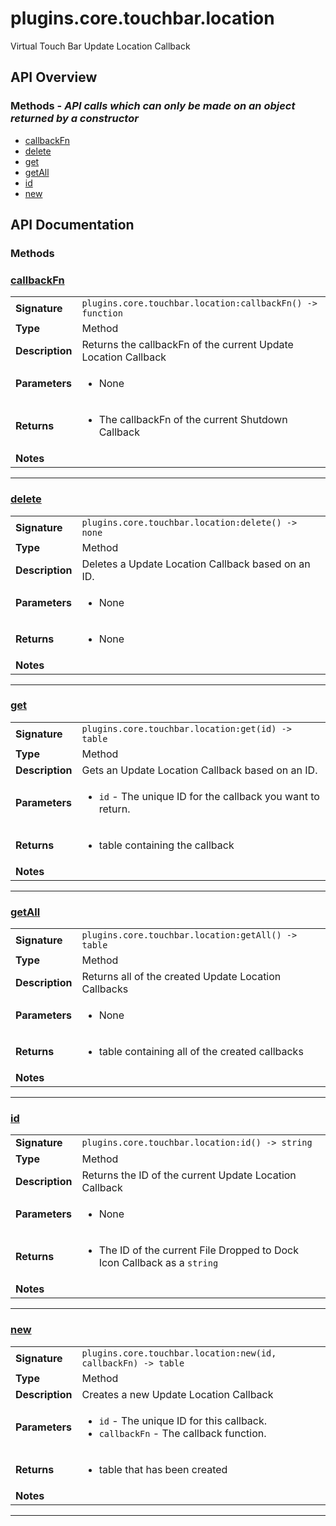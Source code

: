 # plugins.core.touchbar.location

Virtual Touch Bar Update Location Callback

## API Overview
### **Methods** - _API calls which can only be made on an object returned by a constructor_
 * [callbackFn](#callbackfn)
 * [delete](#delete)
 * [get](#get)
 * [getAll](#getall)
 * [id](#id)
 * [new](#new)


## API Documentation

### Methods


### [callbackFn](#callbackfn)

|                                             |                                                                                     |
| --------------------------------------------|-------------------------------------------------------------------------------------|
| **Signature**                               | `plugins.core.touchbar.location:callbackFn() -> function`                                                                    |
| **Type**                                    | Method                                                                     |
| **Description**                             | Returns the callbackFn of the current Update Location Callback                                                                     |
| **Parameters**                              | <ul><li>None</li></ul> |
| **Returns**                                 | <ul><li>The callbackFn of the current Shutdown Callback</li></ul>          |
| **Notes**                                   | <ul></ul>                |

---

### [delete](#delete)

|                                             |                                                                                     |
| --------------------------------------------|-------------------------------------------------------------------------------------|
| **Signature**                               | `plugins.core.touchbar.location:delete() -> none`                                                                    |
| **Type**                                    | Method                                                                     |
| **Description**                             | Deletes a Update Location Callback based on an ID.                                                                     |
| **Parameters**                              | <ul><li>None</li></ul> |
| **Returns**                                 | <ul><li>None</li></ul>          |
| **Notes**                                   | <ul></ul>                |

---

### [get](#get)

|                                             |                                                                                     |
| --------------------------------------------|-------------------------------------------------------------------------------------|
| **Signature**                               | `plugins.core.touchbar.location:get(id) -> table`                                                                    |
| **Type**                                    | Method                                                                     |
| **Description**                             | Gets an Update Location Callback based on an ID.                                                                     |
| **Parameters**                              | <ul><li>`id`      - The unique ID for the callback you want to return.</li></ul> |
| **Returns**                                 | <ul><li>table containing the callback</li></ul>          |
| **Notes**                                   | <ul></ul>                |

---

### [getAll](#getall)

|                                             |                                                                                     |
| --------------------------------------------|-------------------------------------------------------------------------------------|
| **Signature**                               | `plugins.core.touchbar.location:getAll() -> table`                                                                    |
| **Type**                                    | Method                                                                     |
| **Description**                             | Returns all of the created Update Location Callbacks                                                                     |
| **Parameters**                              | <ul><li>None</li></ul> |
| **Returns**                                 | <ul><li>table containing all of the created callbacks</li></ul>          |
| **Notes**                                   | <ul></ul>                |

---

### [id](#id)

|                                             |                                                                                     |
| --------------------------------------------|-------------------------------------------------------------------------------------|
| **Signature**                               | `plugins.core.touchbar.location:id() -> string`                                                                    |
| **Type**                                    | Method                                                                     |
| **Description**                             | Returns the ID of the current Update Location Callback                                                                     |
| **Parameters**                              | <ul><li>None</li></ul> |
| **Returns**                                 | <ul><li>The ID of the current File Dropped to Dock Icon Callback as a `string`</li></ul>          |
| **Notes**                                   | <ul></ul>                |

---

### [new](#new)

|                                             |                                                                                     |
| --------------------------------------------|-------------------------------------------------------------------------------------|
| **Signature**                               | `plugins.core.touchbar.location:new(id, callbackFn) -> table`                                                                    |
| **Type**                                    | Method                                                                     |
| **Description**                             | Creates a new Update Location Callback                                                                     |
| **Parameters**                              | <ul><li>`id` - The unique ID for this callback.</li><li>`callbackFn` - The callback function.</li></ul> |
| **Returns**                                 | <ul><li>table that has been created</li></ul>          |
| **Notes**                                   | <ul></ul>                |

---
